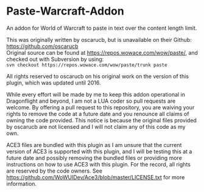 # Paste-Warcraft-Addon
An addon for World of Warcraft to paste in text over the content length limit.

This was originally written by oscarucb, but is unavailable on their Github: https://github.com/oscarucb  
Original source can be found at https://repos.wowace.com/wow/paste/, and checked out with Subversion by using:  
`svn checkout https://repos.wowace.com/wow/paste/trunk paste`

All rights reserved to oscarucb on his original work on the version of this plugin, which was updated until 2016.

While every effort will be made by me to keep this addon operational in Dragonflight and beyond, I am not a LUA coder so pull requests are welcome. By offering a pull request to this repository, you are waiving your rights to remove the code at a future date and you renounce all claims of owning the code provided. This notice is because the original files provided by oscarucb are not licensed and I will not claim any of this code as my own.

ACE3 files are bundled with this plugin as I am unsure that the current version of ACE3 is supported with this plugin, and I will be testing this at a future date and possibly removing the bundled files or providing more instructions on how to use ACE3 with this plugin. For the record, all rights are reserved by the code owners. See https://github.com/WoWUIDev/Ace3/blob/master/LICENSE.txt for more information.
